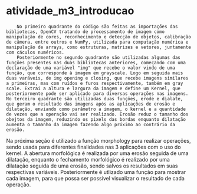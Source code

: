 # atividade_m3_introducao

		No primeiro quadrante do código são feitas as importações das bibliotecas, OpenCV tratando de processamento de imagem como manipulação de cores, reconhecimento e detecção de objetos, calibração de câmera, entre outros e NumPy, utilizada para computação numérica e manipulação de arrays, como estruturas, matrizes e vetores, juntamente com cáculos numéricos.
		Posteriormente no segundo quadrante são utilizadas algumas das funções presentes nas duas bibliotecas anteriores, começando com uma declaração de uma variável "img" que recebe o valor vindo de uma função, que corresponde à imagem em grayscale. Logo em seguida mais duas varáveis, de img opening e closing, que recebe imagens similares a primeiras, mas com ruídos e furos respectivamente, também em gray scale. Extrai a altura e largura da imagem e define um Kernel, que posteriormente pode ser aplicado para diversas operações nas imagens.
	No terceiro quadrante são utilizadas duas funções, erode e dialate, que geram o resultado das imagens após as aplicações de erosão e dilatação, enviando como parâmetro a imagem, o kernel e a quantidade de vezes que a operação vai ser realizado. Erosão reduz o tamanho dos obejtos da imagem, reduzindo os pixels das bordas enquanto dilatação aumenta o tamanho da imagem fazendo algo próximo ao contrário da erosão.
 Na próxima seção é utilizado a função morphology para realizar operações, sendo usada para diferentes finalidades nas 3 aplicações com o uso do kernel. A abertura morfológica é realizada por uma erosão seguida de uma dilatação, enquanto o fechamento morfológico é realizado por uma dilatação seguida de uma erosão, sendo salvos os resultados em suas respectivas variáveis. Posteriormente é utlizado uma função para mostrar cada imagem, para que possa ser possível visualizar o resultado de cada operação.
